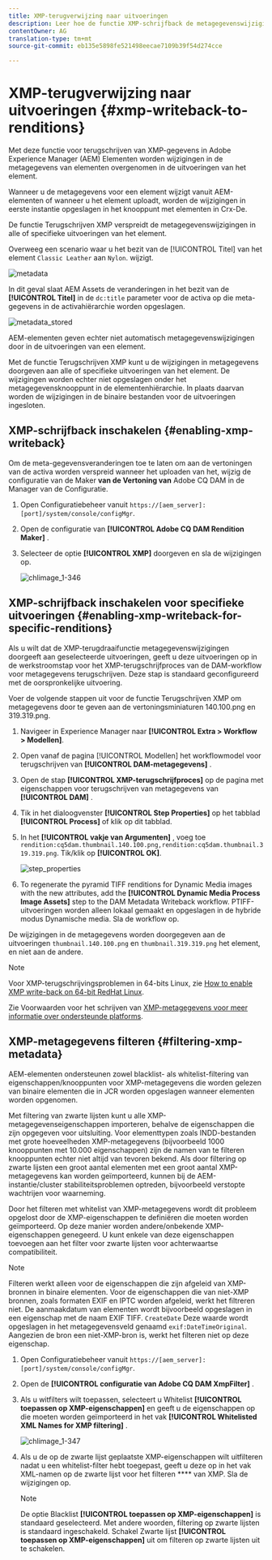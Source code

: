 ```yaml
---
title: XMP-terugverwijzing naar uitvoeringen
description: Leer hoe de functie XMP-schrijfback de metagegevenswijzigingen voor een element doorgeeft aan alle of aan specifieke uitvoeringen van het element.
contentOwner: AG
translation-type: tm+mt
source-git-commit: eb135e5898fe521498eecae7109b39f54d274cce

---
```



# XMP-terugverwijzing naar uitvoeringen {#xmp-writeback-to-renditions}

Met deze functie voor terugschrijven van XMP-gegevens in Adobe Experience Manager (AEM) Elementen worden wijzigingen in de metagegevens van elementen overgenomen in de uitvoeringen van het element.

Wanneer u de metagegevens voor een element wijzigt vanuit AEM-elementen of wanneer u het element uploadt, worden de wijzigingen in eerste instantie opgeslagen in het knooppunt met elementen in Crx-De.

De functie Terugschrijven XMP verspreidt de metagegevenswijzigingen in alle of specifieke uitvoeringen van het element.

Overweeg een scenario waar u het bezit van de [!UICONTROL Titel] van het element `Classic Leather` aan `Nylon`. wijzigt.

![metadata](assets/metadata.png)

In dit geval slaat AEM Assets de veranderingen in het bezit van de **[!UICONTROL Titel]** in de `dc:title` parameter voor de activa op die meta-gegevens in de activahiërarchie worden opgeslagen.

![metadata_stored](assets/metadata_stored.png)

AEM-elementen geven echter niet automatisch metagegevenswijzigingen door in de uitvoeringen van een element.

Met de functie Terugschrijven XMP kunt u de wijzigingen in metagegevens doorgeven aan alle of specifieke uitvoeringen van het element. De wijzigingen worden echter niet opgeslagen onder het metagegevensknooppunt in de elementenhiërarchie. In plaats daarvan worden de wijzigingen in de binaire bestanden voor de uitvoeringen ingesloten.

## XMP-schrijfback inschakelen {#enabling-xmp-writeback}

Om de meta-gegevensveranderingen toe te laten om aan de vertoningen van de activa worden verspreid wanneer het uploaden van het, wijzig de configuratie van de Maker **van de Vertoning van** Adobe CQ DAM in de Manager van de Configuratie.

1. Open Configuratiebeheer vanuit `https://[aem_server]:[port]/system/console/configMgr`.
1. Open de configuratie van **[!UICONTROL Adobe CQ DAM Rendition Maker]** .
1. Selecteer de optie **[!UICONTROL XMP]** doorgeven en sla de wijzigingen op.

   ![chlimage_1-346](assets/chlimage_1-346.png)

## XMP-schrijfback inschakelen voor specifieke uitvoeringen {#enabling-xmp-writeback-for-specific-renditions}

Als u wilt dat de XMP-terugdraaifunctie metagegevenswijzigingen doorgeeft aan geselecteerde uitvoeringen, geeft u deze uitvoeringen op in de werkstroomstap voor het XMP-terugschrijfproces van de DAM-workflow voor metagegevens terugschrijven. Deze stap is standaard geconfigureerd met de oorspronkelijke uitvoering.

Voer de volgende stappen uit voor de functie Terugschrijven XMP om metagegevens door te geven aan de vertoningsminiaturen 140.100.png en 319.319.png.

1. Navigeer in Experience Manager naar **[!UICONTROL Extra > Workflow > Modellen]**.
1. Open vanaf de pagina [!UICONTROL Modellen] het workflowmodel voor terugschrijven van **[!UICONTROL DAM-metagegevens]** .
1. Open de stap **[!UICONTROL XMP-terugschrijfproces]** op de pagina met eigenschappen voor terugschrijven van metagegevens van **[!UICONTROL DAM]** .
1. Tik in het dialoogvenster **[!UICONTROL Step Properties]** op het tabblad **[!UICONTROL Process]** of klik op dit tabblad.
1. In het **[!UICONTROL vakje van Argumenten]** , voeg toe `rendition:cq5dam.thumbnail.140.100.png,rendition:cq5dam.thumbnail.319.319.png`. Tik/klik op **[!UICONTROL OK]**.

   ![step_properties](assets/step_properties.png)

1. To regenerate the pyramid TIFF renditions for Dynamic Media images with the new attributes, add the **[!UICONTROL Dynamic Media Process Image Assets]** step to the DAM Metadata Writeback workflow.
PTIFF-uitvoeringen worden alleen lokaal gemaakt en opgeslagen in de hybride modus Dynamische media. Sla de workflow op.

De wijzigingen in de metagegevens worden doorgegeven aan de uitvoeringen `thumbnail.140.100.png` en `thumbnail.319.319.png` het element, en niet aan de andere.

>[!NOTE]
>
>Voor XMP-terugschrijvingsproblemen in 64-bits Linux, zie [How to enable XMP write-back on 64-bit RedHat Linux](https://helpx.adobe.com/experience-manager/kb/enable-xmp-write-back-64-bit-redhat.html).
>
>Zie Voorwaarden voor het schrijven van [XMP-metagegevens voor meer informatie over ondersteunde platforms](/help/sites-deploying/technical-requirements.md#requirements-for-aem-assets-xmp-metadata-write-back).

## XMP-metagegevens filteren {#filtering-xmp-metadata}

AEM-elementen ondersteunen zowel blacklist- als whitelist-filtering van eigenschappen/knooppunten voor XMP-metagegevens die worden gelezen van binaire elementen die in JCR worden opgeslagen wanneer elementen worden opgenomen.

Met filtering van zwarte lijsten kunt u alle XMP-metagegevenseigenschappen importeren, behalve de eigenschappen die zijn opgegeven voor uitsluiting. Voor elementtypen zoals INDD-bestanden met grote hoeveelheden XMP-metagegevens (bijvoorbeeld 1000 knooppunten met 10.000 eigenschappen) zijn de namen van te filteren knooppunten echter niet altijd van tevoren bekend. Als door filtering op zwarte lijsten een groot aantal elementen met een groot aantal XMP-metagegevens kan worden geïmporteerd, kunnen bij de AEM-instantie/cluster stabiliteitsproblemen optreden, bijvoorbeeld verstopte wachtrijen voor waarneming.

Door het filteren met whitelist van XMP-metagegevens wordt dit probleem opgelost door de XMP-eigenschappen te definiëren die moeten worden geïmporteerd. Op deze manier worden andere/onbekende XMP-eigenschappen genegeerd. U kunt enkele van deze eigenschappen toevoegen aan het filter voor zwarte lijsten voor achterwaartse compatibiliteit.

>[!NOTE]
>
>Filteren werkt alleen voor de eigenschappen die zijn afgeleid van XMP-bronnen in binaire elementen. Voor de eigenschappen die van niet-XMP bronnen, zoals formaten EXIF en IPTC worden afgeleid, werkt het filtreren niet. De aanmaakdatum van elementen wordt bijvoorbeeld opgeslagen in een eigenschap met de naam EXIF TIFF. `CreateDate` Deze waarde wordt opgeslagen in het metagegevensveld genaamd `exif:DateTimeOriginal`. Aangezien de bron een niet-XMP-bron is, werkt het filteren niet op deze eigenschap.

1. Open Configuratiebeheer vanuit `https://[aem_server]:[port]/system/console/configMgr`.
1. Open de **[!UICONTROL configuratie van Adobe CQ DAM XmpFilter]** .
1. Als u witfilters wilt toepassen, selecteert u Whitelist **[!UICONTROL toepassen op XMP-eigenschappen]** en geeft u de eigenschappen op die moeten worden geïmporteerd in het vak **[!UICONTROL Whitelisted XML Names for XMP filtering]** .

   ![chlimage_1-347](assets/chlimage_1-347.png)

1. Als u de op de zwarte lijst geplaatste XMP-eigenschappen wilt uitfilteren nadat u een whitelist-filter hebt toegepast, geeft u deze op in het vak XML-namen op de zwarte lijst voor het filteren **** van XMP. Sla de wijzigingen op.

   >[!NOTE]
   >
   >De optie Blacklist **[!UICONTROL toepassen op XMP-eigenschappen]** is standaard geselecteerd. Met andere woorden, filtering op zwarte lijsten is standaard ingeschakeld. Schakel Zwarte lijst **[!UICONTROL toepassen op XMP-eigenschappen]** uit om filteren op zwarte lijsten uit te schakelen.
